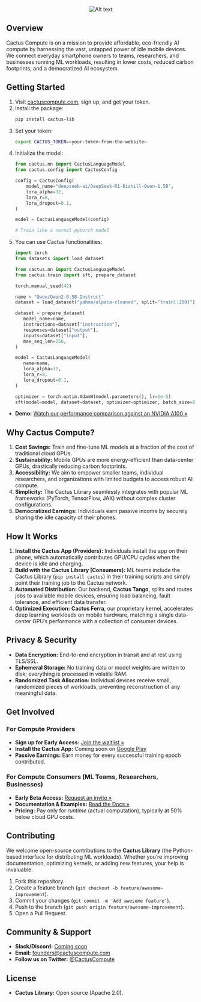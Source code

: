 <p align="center">
  <img src="assets/logo.png" alt="Alt text"/>
</p>

## Overview

Cactus Compute is on a mission to provide affordable, eco-friendly AI compute by harnessing the vast, untapped power of idle mobile devices. We connect everyday smartphone owners to teams, researchers, and businesses running ML workloads, resulting in lower costs, reduced carbon footprints, and a democratized AI ecosystem.

## Getting Started

1. Visit [cactuscompute.com](https://cactuscompute.com), sign up, and get your token.
2. Install the package:
   ```bash
   pip install cactus-lib
   ```
3. Set your token:
   ```bash
   export CACTUS_TOKEN=<your-token-from-the-website>
   ```
4. Initialize the model:
   ```python
   from cactus.nn import CactusLanguageModel
   from cactus.config import CactusConfig

   config = CactusConfig(
       model_name="deepseek-ai/DeepSeek-R1-Distill-Qwen-1.5B",
       lora_alpha=32,
       lora_r=8,
       lora_dropout=0.1,
   )

   model = CactusLanguageModel(config)

   # Train like a normal pytorch model
   ```
4. You can use Cactus functionalities:
   ```python
   import torch
   from datasets import load_dataset

   from cactus.nn import CactusLanguageModel
   from cactus.train import sft, prepare_dataset

   torch.manual_seed(42)

   name = "Qwen/Qwen2-0.5B-Instruct"
   dataset = load_dataset("yahma/alpaca-cleaned", split="train[:200]")

   dataset = prepare_dataset(
      model_name=name, 
      instructions=dataset["instruction"], 
      responses=dataset["output"], 
      inputs=dataset["input"],
      max_seq_len=256,
   )

   model = CactusLanguageModel(
      name=name, 
      lora_alpha=32, 
      lora_r=8, 
      lora_dropout=0.1,
   )

   optimizer = torch.optim.AdamW(model.parameters(), lr=1e-5)
   sft(model=model, dataset=dataset, optimizer=optimizer, batch_size=8, epochs=3)
   ```

- **Demo:** [Watch our performance comparison against an NVIDIA A100 »](https://cactuscompute.com)

## Why Cactus Compute?
1. **Cost Savings:** Train and fine-tune ML models at a fraction of the cost of traditional cloud GPUs.  
2. **Sustainability:** Mobile GPUs are more energy-efficient than data-center GPUs, drastically reducing carbon footprints.  
3. **Accessibility:** We aim to empower smaller teams, individual researchers, and organizations with limited budgets to access robust AI compute.  
4. **Simplicity:** The Cactus Library seamlessly integrates with popular ML frameworks (PyTorch, TensorFlow, JAX) without complex cluster configurations.  
5. **Democratized Earnings:** Individuals earn passive income by securely sharing the idle capacity of their phones.


## How It Works
1. **Install the Cactus App (Providers):** Individuals install the app on their phone, which automatically contributes GPU/CPU cycles when the device is idle and charging.  
2. **Build with the Cactus Library (Consumers):** ML teams include the Cactus Library (`pip install cactus`) in their training scripts and simply point their training job to the Cactus network.  
3. **Automated Distribution:** Our backend, **Cactus Tango**, splits and routes jobs to available mobile devices, ensuring load balancing, fault tolerance, and efficient data transfer.  
4. **Optimized Execution:** **Cactus Ferra**, our proprietary kernel, accelerates deep learning workloads on mobile hardware, matching a single data-center GPU’s performance with a collection of consumer devices.

## Privacy & Security
- **Data Encryption:** End-to-end encryption in transit and at rest using TLS/SSL.  
- **Ephemeral Storage:** No training data or model weights are written to disk; everything is processed in volatile RAM.  
- **Randomized Task Allocation:** Individual devices receive small, randomized pieces of workloads, preventing reconstruction of any meaningful data.  

## Get Involved
### For Compute Providers
- **Sign up for Early Access:** [Join the waitlist »](https://cactuscompute.com)  
- **Install the Cactus App:** Coming soon on [Google Play](https://cactuscompute.com)  
- **Passive Earnings:** Earn money for every successful training epoch contributed.

### For Compute Consumers (ML Teams, Researchers, Businesses)
- **Early Beta Access:** [Request an invite »](https://cactuscompute.com)  
- **Documentation & Examples:** [Read the Docs »](#)  
- **Pricing:** Pay only for *runtime* (actual computation), typically at 50% below cloud GPU costs.

## Contributing
We welcome open-source contributions to the **Cactus Library** (the Python-based interface for distributing ML workloads). Whether you’re improving documentation, optimizing kernels, or adding new features, your help is invaluable.

1. Fork this repository.  
2. Create a feature branch (`git checkout -b feature/awesome-improvement`).  
3. Commit your changes (`git commit -m 'Add awesome feature'`).  
4. Push to the branch (`git push origin feature/awesome-improvement`).  
5. Open a Pull Request.  

## Community & Support
- **Slack/Discord:** [Coming soon](#) 
- **Email:** founders@cactuscompute.com  
- **Follow us on Twitter:** [@CactusCompute](#)

## License
- **Cactus Library:** Open source (Apache 2.0).
